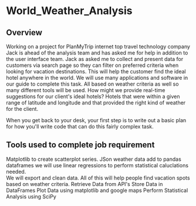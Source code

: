 # World_Weather_Analysis
## Overview 
Working on a project for PlanMyTrip internet top travel technology company 
Jack is ahead of the analysis team and has asked me for help in addition to the user interface team. Jack as asked me to collect and present data for customers via search page so they can filter on preferred criteria when looking for vacation destinations.  This will help the customer find the ideal hotel anywhere in the world. We will use many applications and software in our guide to complete this task.
All based on weather criteria as well so many different tools will be used.
How might we provide real-time suggestions for our client's ideal hotels? 
Hotels that were within a given range of latitude and longitude and that provided the right kind of weather for the client.

When you get back to your desk, your first step is to write out a basic plan for how you'll write code that can do this fairly complex task.

## Tools used to complete job requirement 
Matplotlib to create scatterplot series. JSon weather data add to pandas dataframes
we will use linear regressions to perform statistical caluclations needed.  
We will export and clean data. 
All of this will help people find vacation spots based on weather criteria. 
Retrieve Data from API's
Store Data in DataFrames
Plot Data using matplotlib and google maps
Perform Statistical Analysis using SciPy



